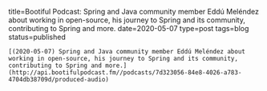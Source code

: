 
title=Bootiful Podcast: Spring and Java community member Eddú Meléndez about working in open-source, his journey to Spring and its community, contributing to Spring and more.
date=2020-05-07
type=post
tags=blog
status=published
~~~~~~
[(2020-05-07) Spring and Java community member Eddú Meléndez about working in open-source, his journey to Spring and its community, contributing to Spring and more.](http://api.bootifulpodcast.fm//podcasts/7d323056-84e8-4026-a783-4704db38709d/produced-audio) 
            
